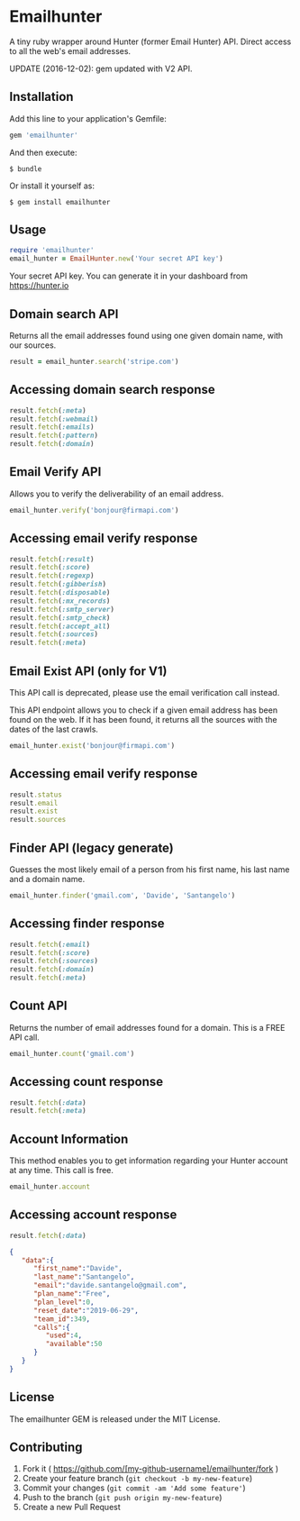 # Emailhunter

A tiny ruby wrapper around Hunter (former Email Hunter) API. Direct access to all the web's email addresses.

UPDATE (2016-12-02): gem updated with V2 API.

## Installation

Add this line to your application's Gemfile:

```ruby
gem 'emailhunter'
```

And then execute:

    $ bundle

Or install it yourself as:

    $ gem install emailhunter

## Usage

```ruby
require 'emailhunter'
email_hunter = EmailHunter.new('Your secret API key')

```
Your secret API key. You can generate it in your dashboard from https://hunter.io

## Domain search API
Returns all the email addresses found using one given domain name, with our sources.
```ruby
result = email_hunter.search('stripe.com')
```

## Accessing domain search response
```ruby
result.fetch(:meta)
result.fetch(:webmail)
result.fetch(:emails)
result.fetch(:pattern)
result.fetch(:domain)
```
## Email Verify API
Allows you to verify the deliverability of an email address.
```ruby
email_hunter.verify('bonjour@firmapi.com')
```

## Accessing email verify response
```ruby
result.fetch(:result)
result.fetch(:score)
result.fetch(:regexp)
result.fetch(:gibberish)
result.fetch(:disposable)
result.fetch(:mx_records)
result.fetch(:smtp_server)
result.fetch(:smtp_check)
result.fetch(:accept_all)
result.fetch(:sources)
result.fetch(:meta)

```

## Email Exist API (only for V1)
This API call is deprecated, please use the email verification call instead.


This API endpoint allows you to check if a given email address has been found on the web. If it has been found, it returns all the sources with the dates of the last crawls.

```ruby
email_hunter.exist('bonjour@firmapi.com')
```

## Accessing email verify response
```ruby
result.status
result.email
result.exist
result.sources
```

## Finder API (legacy generate)
Guesses the most likely email of a person from his first name, his last name and a domain name.
```ruby
email_hunter.finder('gmail.com', 'Davide', 'Santangelo')
```
## Accessing finder response
```ruby
result.fetch(:email)
result.fetch(:score)
result.fetch(:sources)
result.fetch(:domain)
result.fetch(:meta)
```

## Count API
Returns the number of email addresses found for a domain. This is a FREE API call.
```ruby
email_hunter.count('gmail.com')
```

## Accessing count response
```ruby
result.fetch(:data)
result.fetch(:meta)
```

## Account Information
This method enables you to get information regarding your Hunter account at any time. This call is free.
```ruby
email_hunter.account
```

## Accessing account response
```ruby
result.fetch(:data)
```

```json
{  
   "data":{  
      "first_name":"Davide",
      "last_name":"Santangelo",
      "email":"davide.santangelo@gmail.com",
      "plan_name":"Free",
      "plan_level":0,
      "reset_date":"2019-06-29",
      "team_id":349,
      "calls":{  
         "used":4,
         "available":50
      }
   }
}
```

## License
The emailhunter GEM is released under the MIT License.


## Contributing

1. Fork it ( https://github.com/[my-github-username]/emailhunter/fork )
2. Create your feature branch (`git checkout -b my-new-feature`)
3. Commit your changes (`git commit -am 'Add some feature'`)
4. Push to the branch (`git push origin my-new-feature`)
5. Create a new Pull Request
